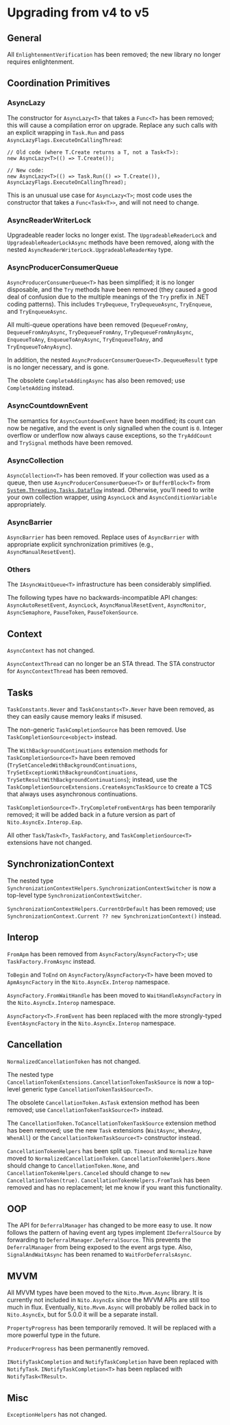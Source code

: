 # Upgrading from v4 to v5

## General

All `EnlightenmentVerification` has been removed; the new library no longer requires enlightenment.

## Coordination Primitives

### AsyncLazy

The constructor for `AsyncLazy<T>` that takes a `Func<T>` has been removed; this will cause a compilation error on upgrade. Replace any such calls with an explicit wrapping in `Task.Run` and pass `AsyncLazyFlags.ExecuteOnCallingThread`:

    // Old code (where T.Create returns a T, not a Task<T>):
    new AsyncLazy<T>(() => T.Create());

    // New code:
    new AsyncLazy<T>(() => Task.Run(() => T.Create()), AsyncLazyFlags.ExecuteOnCallingThread);

This is an unusual use case for `AsyncLazy<T>`; most code uses the constructor that takes a `Func<Task<T>>`, and will not need to change.

### AsyncReaderWriterLock

Upgradeable reader locks no longer exist. The `UpgradeableReaderLock` and `UpgradeableReaderLockAsync` methods have been removed, along with the nested `AsyncReaderWriterLock.UpgradeableReaderKey` type.

### AsyncProducerConsumerQueue

`AsyncProducerConsumerQueue<T>` has been simplified; it is no longer disposable, and the `Try` methods have been removed (they caused a good deal of confusion due to the multiple meanings of the `Try` prefix in .NET coding patterns). This includes `TryDequeue`, `TryDequeueAsync`, `TryEnqueue`, and `TryEnqueueAsync`.

All multi-queue operations have been removed (`DequeueFromAny`, `DequeueFromAnyAsync`, `TryDequeueFromAny`, `TryDequeueFromAnyAsync`, `EnqueueToAny`, `EnqueueToAnyAsync`, `TryEnqueueToAny`, and `TryEnqueueToAnyAsync`).

In addition, the nested `AsyncProducerConsumerQueue<T>.DequeueResult` type is no longer necessary, and is gone.

The obsolete `CompleteAddingAsync` has also been removed; use `CompleteAdding` instead.

### AsyncCountdownEvent

The semantics for `AsyncCountdownEvent` have been modified; its count can now be negative, and the event is only signalled when the count is `0`. Integer overflow or underflow now always cause exceptions, so the `TryAddCount` and `TrySignal` methods have been removed.

### AsyncCollection

`AsyncCollection<T>` has been removed. If your collection was used as a queue, then use `AsyncProducerConsumerQueue<T>` or `BufferBlock<T>` from [`System.Threading.Tasks.Dataflow`](https://www.nuget.org/packages/System.Threading.Tasks.Dataflow) instead. Otherwise, you'll need to write your own collection wrapper, using `AsyncLock` and `AsyncConditionVariable` appropriately.

### AsyncBarrier

`AsyncBarrier` has been removed. Replace uses of `AsyncBarrier` with appropriate explicit synchronization primitives (e.g., `AsyncManualResetEvent`).

### Others

The `IAsyncWaitQueue<T>` infrastructure has been considerably simplified.

The following types have no backwards-incompatible API changes: `AsyncAutoResetEvent`, `AsyncLock`, `AsyncManualResetEvent`, `AsyncMonitor`, `AsyncSemaphore`, `PauseToken`, `PauseTokenSource`.

## Context

`AsyncContext` has not changed.

`AsyncContextThread` can no longer be an STA thread. The STA constructor for `AsyncContextThread` has been removed.

## Tasks

`TaskConstants.Never` and `TaskConstants<T>.Never` have been removed, as they can easily cause memory leaks if misused.

The non-generic `TaskCompletionSource` has been removed. Use `TaskCompletionSource<object>` instead.

The `WithBackgroundContinuations` extension methods for `TaskCompletionSource<T>` have been removed (`TrySetCanceledWithBackgroundContinuations`, `TrySetExceptionWithBackgroundContinuations`, `TrySetResultWithBackgroundContinuations`); instead, use the `TaskCompletionSourceExtensions.CreateAsyncTaskSource` to create a TCS that always uses asynchronous continuations.

`TaskCompletionSource<T>.TryCompleteFromEventArgs` has been temporarily removed; it will be added back in a future version as part of `Nito.AsyncEx.Interop.Eap`.

All other `Task`/`Task<T>`, `TaskFactory`, and `TaskCompletionSource<T>` extensions have not changed.

## SynchronizationContext

The nested type `SynchronizationContextHelpers.SynchronizationContextSwitcher` is now a top-level type `SynchronizationContextSwitcher`.

`SynchronizationContextHelpers.CurrentOrDefault` has been removed; use `SynchronizationContext.Current ?? new SynchronizationContext()` instead.

## Interop

`FromApm` has been removed from `AsyncFactory`/`AsyncFactory<T>`; use `TaskFactory.FromAsync` instead.

`ToBegin` and `ToEnd` on `AsyncFactory`/`AsyncFactory<T>` have been moved to `ApmAsyncFactory` in the `Nito.AsyncEx.Interop` namespace.

`AsyncFactory.FromWaitHandle` has been moved to `WaitHandleAsyncFactory` in the `Nito.AsyncEx.Interop` namespace.

`AsyncFactory<T>.FromEvent` has been replaced with the more strongly-typed `EventAsyncFactory` in the `Nito.AsyncEx.Interop` namespace.

## Cancellation

`NormalizedCancellationToken` has not changed.

The nested type `CancellationTokenExtensions.CancellationTokenTaskSource` is now a top-level generic type `CancellationTokenTaskSource<T>`.

The obsolete `CancellationToken.AsTask` extension method has been removed; use `CancellationTokenTaskSource<T>` instead.

The `CancellationToken.ToCancellationTokenTaskSource` extension method has been removed; use the new `Task` extensions (`WaitAsync`, `WhenAny`, `WhenAll`) or the `CancellationTokenTaskSource<T>` constructor instead.

`CancellationTokenHelpers` has been split up. `Timeout` and `Normalize` have moved to `NormalizedCancellationToken`. `CancellationTokenHelpers.None` should change to `CancellationToken.None`, and `CancellationTokenHelpers.Canceled` should change to `new CancellationToken(true)`. `CancellationTokenHelpers.FromTask` has been removed and has no replacement; let me know if you want this functionality.

## OOP

The API for `DeferralManager` has changed to be more easy to use. It now follows the pattern of having event arg types implement `IDeferralSource` by forwarding to `DeferralManager.DeferralSource`. This prevents the `DeferralManager` from being exposed to the event args type. Also, `SignalAndWaitAsync` has been renamed to `WaitForDeferralsAsync`.

## MVVM

All MVVM types have been moved to the `Nito.Mvvm.Async` library. It is currently not included in `Nito.AsyncEx` since the MVVM APIs are still too much in flux. Eventually, `Nito.Mvvm.Async` will probably be rolled back in to `Nito.AsyncEx`, but for 5.0.0 it will be a separate install.

`PropertyProgress` has been temporarily removed. It will be replaced with a more powerful type in the future.

`ProducerProgress` has been permanently removed.

`INotifyTaskCompletion` and `NotifyTaskCompletion` have been replaced with `NotifyTask`. `INotifyTaskCompletion<T>` has been replaced with `NotifyTask<TResult>`.

## Misc

`ExceptionHelpers` has not changed.
